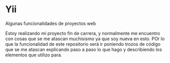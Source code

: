 # Yii
Algunas funcionalidades de proyectos web

Estoy realizando mi proyecto fin de carrera, y normalmente me encuentro con cosas que se me atascan muchisismo ya que soy nueva en esto. 
POr lo que la funcionalidad de este repositorio será ir poniendo trozos de código que se me atascan explicando paso a paso lo que hago y describiendo los elementos que utilizo para.
